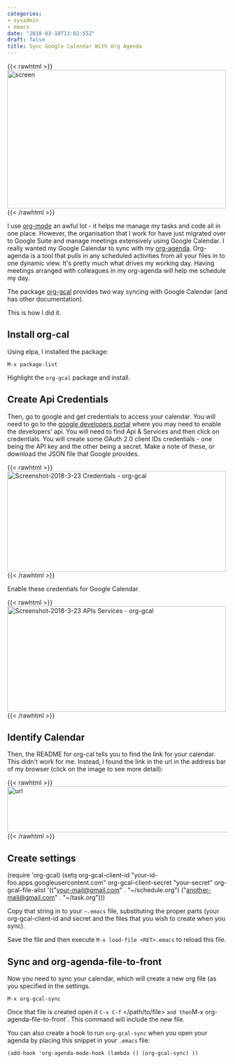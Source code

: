 ```yaml
---
categories:
- sysadmin
- emacs
date: "2018-03-18T13:02:55Z"
draft: false
title: Sync Google Calendar With Org Agenda
---
```


{{< rawhtml >}}
<a data-flickr-embed="true"  href="https://www.flickr.com/photos/kabads/40931410022/in/datetaken/" title="screen"><img src="https://farm1.staticflickr.com/790/40931410022_e1823676da.jpg" width="500" height="316" alt="screen"></a><script async src="//embedr.flickr.com/assets/client-code.js" charset="utf-8"></script>
{{< /rawhtml >}}

I use [org-mode](https://orgmode.org) an awful lot - it helps me manage my tasks and code all in one place. However, the organisation that I work for have just migrated over to Google Suite and manage meetings extensively using Google Calendar. I really wanted my Google Calendar to sync with my [org-agenda](https://orgmode.org/manual/Agenda-commands.html). Org-agenda is a tool that pulls in any scheduled activities from all your files in to one dynamic view. It's pretty much what drives my working day. Having meetings arranged with colleagues in my org-agenda will help me schedule my day.

The package [org-gcal](https://github.com/myuhe/org-gcal.el) provides two way syncing with Google Calendar (and has other documentation).


This is how I did it.

## Install org-cal

Using elpa, I installed the package:

    M-x package-list

Highlight the `org-gcal` package and install. 

## Create Api Credentials

Then, go to google and get credentials to access your calendar. You will need to go to the [google developers portal](https://console.developers.google.com/cloud-resource-manager) where you may need to enable the developers' api. You will need to find Api & Services and then click on credentials. You will create some OAuth 2.0 client IDs credentials - one being the API key and the other being a secret. Make a note of these, or download the JSON file that Google provides. 

{{< rawhtml >}}
<a data-flickr-embed="true"  href="https://www.flickr.com/photos/kabads/26101808357/in/datetaken/" title="Screenshot-2018-3-23 Credentials - org-gcal"><img src="https://farm1.staticflickr.com/799/26101808357_5446e2c69d.jpg" width="500" height="229" alt="Screenshot-2018-3-23 Credentials - org-gcal"></a><script async src="//embedr.flickr.com/assets/client-code.js" charset="utf-8"></script>
{{< /rawhtml >}}

Enable these credentials for Google Calendar. 

{{< rawhtml >}}
<a data-flickr-embed="true"  href="https://www.flickr.com/photos/kabads/40931425052/in/datetaken/" title="Screenshot-2018-3-23 APIs Services - org-gcal"><img src="https://farm1.staticflickr.com/818/40931425052_9051ec90df.jpg" width="500" height="241" alt="Screenshot-2018-3-23 APIs Services - org-gcal"></a><script async src="//embedr.flickr.com/assets/client-code.js" charset="utf-8"></script>
{{< /rawhtml >}}

## Identify Calendar

Then, the README for org-cal tells you to find the link for your calendar. This didn't work for me. Instead, I found the link in the url in the address bar of my browser (click on the image to see more detail):

{{< rawhtml >}}
<a data-flickr-embed="true"  href="https://www.flickr.com/photos/kabads/40263945734" title="url"><img src="https://farm1.staticflickr.com/805/40263945734_3272338f4e_c.jpg" width="800" height="105" alt="url"></a><script async src="//embedr.flickr.com/assets/client-code.js" charset="utf-8"></script>
{{< /rawhtml >}}

## Create settings

   (require 'org-gcal)
   (setq org-gcal-client-id "your-id-foo.apps.googleusercontent.com"
      org-gcal-client-secret "your-secret"
      org-gcal-file-alist '(("your-mail@gmail.com" .  "~/schedule.org")
                            ("another-mail@gmail.com" .  "~/task.org")))

Copy that string in to your `~.emacs` file, substituting the proper parts (your org-gcal-client-id and secret and the files that you wish to create when you sync).

Save the file and then execute `M-x load-file <RET>.emacs` to reload this file. 

## Sync and org-agenda-file-to-front

Now you need to sync your calendar, which will create a new org file (as you specified in the settings.

    M-x org-gcal-sync

Once that file is created open it `C-x C-f` </path/to/file> <RET>` and then `M-x org-agenda-file-to-front`. This command will include the new file.

You can also create a hook to run `org-gcal-sync` when you open your agenda by placing this snippet in your `.emacs` file:

    (add-hook 'org-agenda-mode-hook (lambda () (org-gcal-sync) ))

